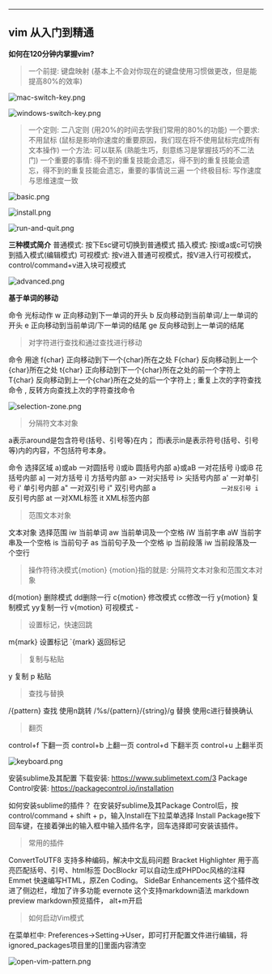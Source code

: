 
---
vim 从入门到精通
---

**如何在120分钟内掌握vim?**
 
> 一个前提: 键盘映射 (基本上不会对你现在的键盘使用习惯做更改，但是能提高80%的效率)



![mac-switch-key.png](images%2Fmac-switch-key.png)



![windows-switch-key.png](images%2Fwindows-switch-key.png)



> 一个定则: 二八定则 (用20%的时间去学我们常用的80%的功能)
> 一个要求: 不用鼠标 (鼠标是影响你速度的重要原因，我们现在将不使用鼠标完成所有文本操作)
> 一个方法: 可以联系 (熟能生巧，刻意练习是掌握技巧的不二法门)
> 一个重要的事情: 得不到的重复技能会遗忘，得不到的重复技能会遗忘，得不到的重复技能会遗忘，重要的事情说三遍
> 一个终极目标: 写作速度与思维速度一致


![basic.png](images%2Fbasic.png)



![install.png](images%2Finstall.png)



![run-and-quit.png](images%2Frun-and-quit.png)



**三种模式简介**
普通模式: 按下Esc键可切换到普通模式
插入模式: 按i或a或c可切换到插入模式(编辑模式)
可视模式: 按v进入普通可视模式，按V进入行可视模式，control/command+v进入块可视模式



![advanced.png](images%2Fadvanced.png)



**基于单词的移动**

命令                      光标动作
w                正向移动到下一单词的开头
b                反向移动到当前单词/上一单词的开头
e                正向移动到当前单词/下一单词的结尾
ge               反向移动到上一单词的结尾


>对字符进行查找和通过查找进行移动

命令               用途
f{char}         正向移动到下一个{char}所在之处
F{char}         反向移动到上一个{char}所在之处
t{char}         正向移动到下一个{char}所在之处的前一个字符上
T{char}         反向移动到上一个{char}所在之处的后一个字符上
;               重复上次的字符查找命令
,               反转方向查找上次的字符查找命令



![selection-zone.png](images%2Fselection-zone.png)



>分隔符文本对象

a表示around是包含符号(括号、引号等)在内；
而i表示in是表示符号(括号、引号等)内的内容，不包括符号本身。

命令                 选择区域
a)或ab              一对圆括号
i)或ib              圆括号内部
a}或aB              一对花括号
i}或iB              花括号内部
a]                  一对方括号
i]                  方括号内部
a>                  一对尖括号
i>                  尖括号内部
a'                  一对单引号
i'                  单引号内部
a"                  一对双引号
i"                  双引号内部
a`                  一对反引号
i`                  反引号内部
at                  一对XML标签
it                  XML标签内部


> 范围文本对象

文本对象             选择范围
iw                  当前单词
aw                  当前单词及一个空格
iW                  当前字串
aW                  当前字串及一个空格
is                  当前句子
as                  当前句子及一个空格
ip                  当前段落
iw                  当前段落及一个空行


> 操作符待决模式{motion}
{motion}指的就是: 分隔符文本对象和范围文本对象

d{motion}     删除模式         dd删除一行
c{motion}     修改模式         cc修改一行
y{motion}     复制模式         yy复制一行
v{motion}     可视模式           -


> 设置标记，快速回跳

m{mark}      设置标记
`{mark}      返回标记


> 复制与粘贴

y  复制
p  粘贴

> 查找与替换

/{pattern}                      查找     使用n跳转
/%s/{pattern}/{string}/g        替换     使用c进行替换确认


> 翻页

control+f      下翻一页
control+b      上翻一页
control+d      下翻半页
control+u      上翻半页



![keyboard.png](images%2Fkeyboard.png)



安装sublime及其配置
下载安装: https://www.sublimetext.com/3
Package Control安装: https://packagecontrol.io/installation

如何安装sublime的插件？
在安装好sublime及其Package Control后，按control/command + shift + p，输入Install在下拉菜单选择
Install Package按下回车键，在接着弹出的输入框中输入插件名字，回车选择即可安装该插件。

>常用的插件

ConvertToUTF8           支持多种编码，解决中文乱码问题
Bracket Highlighter     用于高亮匹配括号、引号、html标签
DocBlockr               可以自动生成PHPDoc风格的注释
Emmet                   快速编写HTML，原Zen Coding。
SideBar Enhancements    这个插件改进了侧边栏，增加了许多功能
evernote                这个支持markdown语法
markdown preview        markdown预览插件， alt+m开启


> 如何启动Vim模式

在菜单栏中: Preferences->Setting->User，即可打开配置文件进行编辑，将ignored_packages项目里的[]里面内容清空



![open-vim-pattern.png](images%2Fopen-vim-pattern.png)